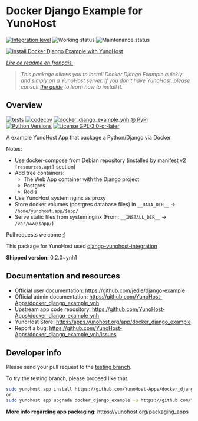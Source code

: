 <!--
N.B.: This README was automatically generated by https://github.com/YunoHost/apps/tree/master/tools/README-generator
It shall NOT be edited by hand.
-->

# Docker Django Example for YunoHost

[![Integration level](https://dash.yunohost.org/integration/docker_django_example.svg)](https://dash.yunohost.org/appci/app/docker_django_example) ![Working status](https://ci-apps.yunohost.org/ci/badges/docker_django_example.status.svg) ![Maintenance status](https://ci-apps.yunohost.org/ci/badges/docker_django_example.maintain.svg)

[![Install Docker Django Example with YunoHost](https://install-app.yunohost.org/install-with-yunohost.svg)](https://install-app.yunohost.org/?app=docker_django_example)

*[Lire ce readme en français.](./README_fr.md)*

> *This package allows you to install Docker Django Example quickly and simply on a YunoHost server.
If you don't have YunoHost, please consult [the guide](https://yunohost.org/#/install) to learn how to install it.*

## Overview

[![tests](https://github.com/YunoHost-Apps/docker_django_example_ynh/actions/workflows/tests.yml/badge.svg?branch=main)](https://github.com/YunoHost-Apps/docker_django_example_ynh/actions/workflows/tests.yml)
[![codecov](https://codecov.io/github/jedie/docker_django_example_ynh/branch/main/graph/badge.svg)](https://app.codecov.io/github/jedie/docker_django_example_ynh)
[![docker_django_example_ynh @ PyPi](https://img.shields.io/pypi/v/docker_django_example_ynh?label=docker_django_example_ynh%20%40%20PyPi)](https://pypi.org/project/docker_django_example_ynh/)
[![Python Versions](https://img.shields.io/pypi/pyversions/docker_django_example_ynh)](https://github.com/YunoHost-Apps/docker_django_example_ynh/blob/main/pyproject.toml)
[![License GPL-3.0-or-later](https://img.shields.io/pypi/l/docker_django_example_ynh)](https://github.com/YunoHost-Apps/docker_django_example_ynh/blob/main/LICENSE)

A example YunoHost App that package a Python/Django via Docker.

Notes:

 * Use docker-compose from Debian repository (installed by manifest v2 `[resources.apt]` section)
 * Add tree containers:
   * The Web App container with the Django project
   * Postgres
   * Redis
 * Use YunoHost system nginx as proxy
 * Store docker volumes (postgres database files) in `__DATA_DIR__` -> `/home/yunohost.app/$app/`
 * Serve static files from system nginx (From: `__INSTALL_DIR__` -> `/var/www/$app/`)

Pull requests welcome ;)

This package for YunoHost used [django-yunohost-integration](https://github.com/YunoHost-Apps/django_yunohost_integration)


**Shipped version:** 0.2.0~ynh1
## Documentation and resources

* Official user documentation: <https://github.com/jedie/django-example>
* Official admin documentation: <https://github.com/YunoHost-Apps/docker_django_example_ynh>
* Upstream app code repository: <https://github.com/YunoHost-Apps/docker_django_example_ynh>
* YunoHost Store: <https://apps.yunohost.org/app/docker_django_example>
* Report a bug: <https://github.com/YunoHost-Apps/docker_django_example_ynh/issues>

## Developer info

Please send your pull request to the [testing branch](https://github.com/YunoHost-Apps/docker_django_example_ynh/tree/testing).

To try the testing branch, please proceed like that.

``` bash
sudo yunohost app install https://github.com/YunoHost-Apps/docker_django_example_ynh/tree/testing --debug
or
sudo yunohost app upgrade docker_django_example -u https://github.com/YunoHost-Apps/docker_django_example_ynh/tree/testing --debug
```

**More info regarding app packaging:** <https://yunohost.org/packaging_apps>
